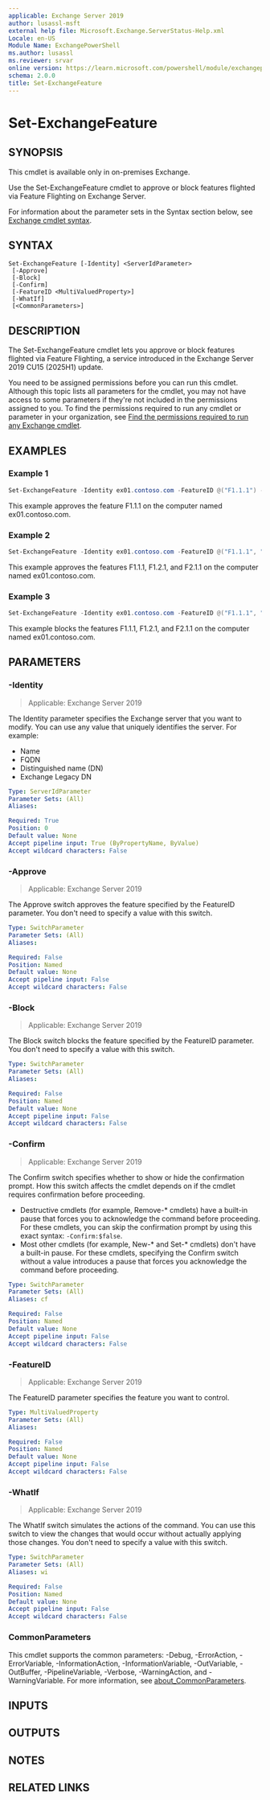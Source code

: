 ```yaml
---
applicable: Exchange Server 2019
author: lusassl-msft
external help file: Microsoft.Exchange.ServerStatus-Help.xml
Locale: en-US
Module Name: ExchangePowerShell
ms.author: lusassl
ms.reviewer: srvar
online version: https://learn.microsoft.com/powershell/module/exchangepowershell/set-exchangefeature
schema: 2.0.0
title: Set-ExchangeFeature
---
```


# Set-ExchangeFeature

## SYNOPSIS
This cmdlet is available only in on-premises Exchange.

Use the Set-ExchangeFeature cmdlet to approve or block features flighted via Feature Flighting on Exchange Server.

For information about the parameter sets in the Syntax section below, see [Exchange cmdlet syntax](https://learn.microsoft.com/powershell/exchange/exchange-cmdlet-syntax).

## SYNTAX

```
Set-ExchangeFeature [-Identity] <ServerIdParameter>
 [-Approve]
 [-Block]
 [-Confirm]
 [-FeatureID <MultiValuedProperty>]
 [-WhatIf]
 [<CommonParameters>]
```

## DESCRIPTION
The Set-ExchangeFeature cmdlet lets you approve or block features flighted via Feature Flighting, a service introduced in the Exchange Server 2019 CU15 (2025H1) update.

You need to be assigned permissions before you can run this cmdlet. Although this topic lists all parameters for the cmdlet, you may not have access to some parameters if they're not included in the permissions assigned to you. To find the permissions required to run any cmdlet or parameter in your organization, see [Find the permissions required to run any Exchange cmdlet](https://learn.microsoft.com/powershell/exchange/find-exchange-cmdlet-permissions).

## EXAMPLES

### Example 1
```powershell
Set-ExchangeFeature -Identity ex01.contoso.com -FeatureID @("F1.1.1") -Approve
```

This example approves the feature F1.1.1 on the computer named ex01.contoso.com.

### Example 2
```powershell
Set-ExchangeFeature -Identity ex01.contoso.com -FeatureID @("F1.1.1", "F1.2.1", "F2.1.1") -Approve
```

This example approves the features F1.1.1, F1.2.1, and F2.1.1 on the computer named ex01.contoso.com.

### Example 3
```powershell
Set-ExchangeFeature -Identity ex01.contoso.com -FeatureID @("F1.1.1", "F1.2.1", "F2.1.1") -Block
```

This example blocks the features F1.1.1, F1.2.1, and F2.1.1 on the computer named ex01.contoso.com.

## PARAMETERS

### -Identity

> Applicable: Exchange Server 2019

The Identity parameter specifies the Exchange server that you want to modify. You can use any value that uniquely identifies the server. For example:

- Name
- FQDN
- Distinguished name (DN)
- Exchange Legacy DN

```yaml
Type: ServerIdParameter
Parameter Sets: (All)
Aliases:

Required: True
Position: 0
Default value: None
Accept pipeline input: True (ByPropertyName, ByValue)
Accept wildcard characters: False
```

### -Approve

> Applicable: Exchange Server 2019

The Approve switch approves the feature specified by the FeatureID parameter. You don't need to specify a value with this switch.

```yaml
Type: SwitchParameter
Parameter Sets: (All)
Aliases:

Required: False
Position: Named
Default value: None
Accept pipeline input: False
Accept wildcard characters: False
```

### -Block

> Applicable: Exchange Server 2019

The Block switch blocks the feature specified by the FeatureID parameter. You don't need to specify a value with this switch.

```yaml
Type: SwitchParameter
Parameter Sets: (All)
Aliases:

Required: False
Position: Named
Default value: None
Accept pipeline input: False
Accept wildcard characters: False
```

### -Confirm

> Applicable: Exchange Server 2019

The Confirm switch specifies whether to show or hide the confirmation prompt. How this switch affects the cmdlet depends on if the cmdlet requires confirmation before proceeding.

- Destructive cmdlets (for example, Remove-\* cmdlets) have a built-in pause that forces you to acknowledge the command before proceeding. For these cmdlets, you can skip the confirmation prompt by using this exact syntax: `-Confirm:$false`.
- Most other cmdlets (for example, New-\* and Set-\* cmdlets) don't have a built-in pause. For these cmdlets, specifying the Confirm switch without a value introduces a pause that forces you acknowledge the command before proceeding.

```yaml
Type: SwitchParameter
Parameter Sets: (All)
Aliases: cf

Required: False
Position: Named
Default value: None
Accept pipeline input: False
Accept wildcard characters: False
```

### -FeatureID

> Applicable: Exchange Server 2019

The FeatureID parameter specifies the feature you want to control.

```yaml
Type: MultiValuedProperty
Parameter Sets: (All)
Aliases:

Required: False
Position: Named
Default value: None
Accept pipeline input: False
Accept wildcard characters: False
```

### -WhatIf

> Applicable: Exchange Server 2019

The WhatIf switch simulates the actions of the command. You can use this switch to view the changes that would occur without actually applying those changes. You don't need to specify a value with this switch.

```yaml
Type: SwitchParameter
Parameter Sets: (All)
Aliases: wi

Required: False
Position: Named
Default value: None
Accept pipeline input: False
Accept wildcard characters: False
```

### CommonParameters
This cmdlet supports the common parameters: -Debug, -ErrorAction, -ErrorVariable, -InformationAction, -InformationVariable, -OutVariable, -OutBuffer, -PipelineVariable, -Verbose, -WarningAction, and -WarningVariable. For more information, see [about_CommonParameters](https://go.microsoft.com/fwlink/p/?LinkID=113216).

## INPUTS

## OUTPUTS

## NOTES

## RELATED LINKS
